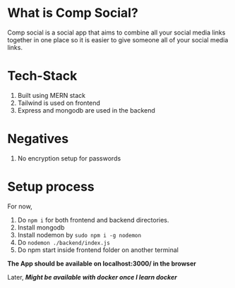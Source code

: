 # What is Comp Social?
Comp social is a social app that aims to combine all your social media links together in one place so it is easier to give someone all of your social media links.

# Tech-Stack
1. Built using MERN stack
1. Tailwind is used on frontend
1. Express and mongodb are used in the backend

# Negatives
1. No encryption setup for passwords

# Setup process
For now,
1. Do `npm i` for both frontend and backend directories.
1. Install mongodb
1. Install nodemon by `sudo npm i -g nodemon`
1. Do `nodemon ./backend/index.js`
1. Do npm start inside frontend folder on another terminal

**The App should be available on localhost:3000/ in the browser**

Later,
***Might be available with docker once I learn docker***
